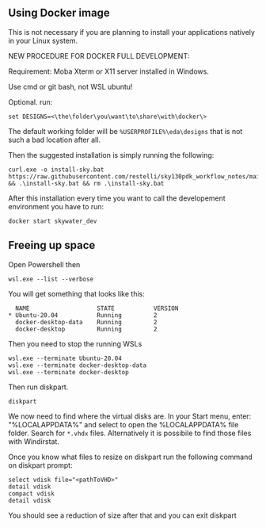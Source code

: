 
## Using Docker image

This is not necessary if you are planning to install your applications natively in your Linux system.

NEW PROCEDURE FOR DOCKER FULL DEVELOPMENT:

Requirement: Moba Xterm or X11 server installed in Windows. 

Use cmd or git bash, not WSL ubuntu!

Optional. run:

```
set DESIGNS=<\the\folder\you\want\to\share\with\docker\>
```
The default working folder will be `%USERPROFILE%\eda\designs` that is not such a bad location after all.


Then the suggested installation is simply running the following: 

```
curl.exe -o install-sky.bat https://raw.githubusercontent.com/restelli/sky130pdk_workflow_notes/main/scripts/install.bat && .\install-sky.bat && rm .\install-sky.bat
```

After this installation every time you want to call the developement environment you have to run:

```
docker start skywater_dev
```


## Freeing up space
Open Powershell then

```
wsl.exe --list --verbose
```
You will get something that looks like this:

```
  NAME                   STATE           VERSION
* Ubuntu-20.04           Running         2
  docker-desktop-data    Running         2
  docker-desktop         Running         2
```

Then you need to stop the running WSLs

```
wsl.exe --terminate Ubuntu-20.04
wsl.exe --terminate docker-desktop-data
wsl.exe --terminate docker-desktop
```

Then run diskpart.

```
diskpart
```

We now need to find where the virtual disks are.
In your Start menu, enter: "%LOCALAPPDATA%" and select to open the %LOCALAPPDATA% file folder.
Search for `*.vhdx` files.
Alternatively it is possibile to find those files with Windirstat.

Once you know what files to resize on diskpart run the following command on diskpart prompt:

```
select vdisk file="<pathToVHD>"
detail vdisk
compact vdisk
detail vdisk
```
You should see a reduction of size after that and you can exit diskpart







